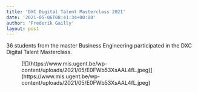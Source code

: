 ```yaml
---
title: 'DXC Digital Talent Masterclass 2021'
date: '2021-05-06T08:41:34+00:00'
author: 'Frederik Gailly'
layout: post
---
```


36 students from the master Business Engineering participated in the DXC Digital Talent Masterclass.

<figure class="wp-block-image size-large">[![](https://www.mis.ugent.be/wp-content/uploads/2021/05/E0FWb53XsAAL4fL.jpeg)](https://www.mis.ugent.be/wp-content/uploads/2021/05/E0FWb53XsAAL4fL.jpeg)</figure>